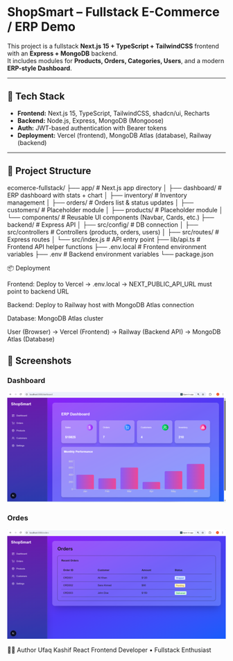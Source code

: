 
# ShopSmart – Fullstack E-Commerce / ERP Demo

This project is a fullstack **Next.js 15 + TypeScript + TailwindCSS** frontend with an **Express + MongoDB** backend.  
It includes modules for **Products, Orders, Categories, Users**, and a modern **ERP-style Dashboard**.

---

## 🚀 Tech Stack
- **Frontend:** Next.js 15, TypeScript, TailwindCSS, shadcn/ui, Recharts
- **Backend:** Node.js, Express, MongoDB (Mongoose)
- **Auth:** JWT-based authentication with Bearer tokens
- **Deployment:** Vercel (frontend), MongoDB Atlas (database), Railway (backend)

---

## 📂 Project Structure
ecomerce-fullstack/
├── app/ # Next.js app directory
│ ├── dashboard/ # ERP dashboard with stats + chart
│ ├── inventory/ # Inventory management
│ ├── orders/ # Orders list & status updates
│ ├── customers/ # Placeholder module
│ ├── products/ # Placeholder module
│ └── components/ # Reusable UI components (Navbar, Cards, etc.)
├── backend/ # Express API
│ ├── src/config/ # DB connection
│ ├── src/controllers # Controllers (products, orders, users)
│ ├── src/routes/ # Express routes
│ └── src/index.js # API entry point
├── lib/api.ts # Frontend API helper functions
├── .env.local # Frontend environment variables
├── .env # Backend environment variables
└── package.json

📦 Deployment

Frontend: Deploy to Vercel → .env.local → NEXT_PUBLIC_API_URL must point to backend URL

Backend: Deploy to Railway host with MongoDB Atlas connection

Database: MongoDB Atlas cluster

User (Browser) → Vercel (Frontend) → Railway (Backend API) → MongoDB Atlas (Database)

## 📸 Screenshots
### Dashboard
![Dashboard](https://raw.githubusercontent.com/ufaqkashif22/shopsmart-erp/main/public/screenshorts/dashboard.png)

### Ordes
![Orders](https://raw.githubusercontent.com/ufaqkashif22/shopsmart-erp/main/public/screenshorts/orders.png)


👨‍💻 Author
Ufaq Kashif
React Frontend Developer • Fullstack Enthusiast